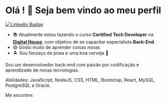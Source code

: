 <!--
- 🔭 I’m currently working on ...
- 🌱 I’m currently learning ...
- 👯 I’m looking to collaborate on ...
- 🤔 I’m looking for help with ...
- 💬 Ask me about ...
- 📫 How to reach me: ...
- 😄 Pronouns: ...
- ⚡ Fun fact: ...
-->


# Olá ! 👋 Seja bem vindo ao meu perfil

[![Linkedin Badge](https://img.shields.io/badge/-LinkedIn-blue?style=flatsquare&logo=Linkein&logoColor=white&link=https://www.linkedin.com/in/anderson-silva-418b2762/)](https://www.linkedin.com/in/anderson-silva-418b2762/)

- 📚 Atualmente estou fazendo o curso **Certified Tech Developer** na [**Digital House**](https://www.digitalhouse.com/br), com objetivo de se capacitar especialista **Back-End**.
- 😄 Gosto muito de aprender coisas novas
- 🏝️ Sou fanzaço de praia e uma boa cerveja 🍺

Sou um desenvolvedor back-end com paixão por codificação e aprendizado de novas tecnologias.

Abilidades: JavaScript, NodeJS, CSS, HTML, Bootstrap, React, MySQL, PostgreSQL e Oracle.

Me encontre:
